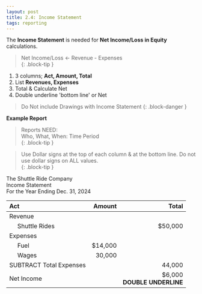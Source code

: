 ```yaml
---
layout: post
title: 2.4: Income Statement
tags: reporting
---
```



The **Income Statement** is needed for **Net Income/Loss in Equity** calculations.  

> Net Income/Loss <- Revenue - Expenses  
{: .block-tip }


1. 3 columns; **Act, Amount, Total**      
2. List **Revenues, Expenses**   
3. Total & Calculate Net   
4. Double underline 'bottom line' or Net  

> Do Not include Drawings with Income Statement
{: .block-danger }


**Example Report**

> Reports NEED:   
> Who, What, When: Time Period   
{: .block-tip }

> Use Dollar signs at the top of each column & at the bottom line. Do not use dollar signs on ALL values.  
{: .block-tip }

The Shuttle Ride Company   
Income Statement   
For the Year Ending Dec. 31, 2024

| Act | Amount | Total |
|:----|-------:|------:|
| Revenue | | |
| &nbsp;&nbsp;&nbsp;&nbsp;&nbsp;Shuttle Rides | | $50,000 |
| Expenses | | |
| &nbsp;&nbsp;&nbsp;&nbsp;&nbsp;Fuel | $14,000 | |
| &nbsp;&nbsp;&nbsp;&nbsp;&nbsp;Wages | 30,000 | |
| SUBTRACT Total Expenses | | 44,000 |
| Net Income | | $6,000 <br> **DOUBLE UNDERLINE** |

